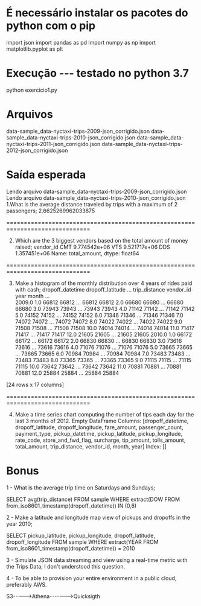# É necessário instalar os pacotes do python com o pip

import json
import pandas as pd
import numpy as np
import matplotlib.pyplot as plt


# Execução --- testado no python 3.7

python exercicio1.py


# Arquivos 

data-sample_data-nyctaxi-trips-2009-json_corrigido.json
data-sample_data-nyctaxi-trips-2010-json_corrigido.json
data-sample_data-nyctaxi-trips-2011-json_corrigido.json
data-sample_data-nyctaxi-trips-2012-json_corrigido.json


# Saída esperada

Lendo arquivo data-sample_data-nyctaxi-trips-2009-json_corrigido.json
Lendo arquivo data-sample_data-nyctaxi-trips-2010-json_corrigido.json
1.What is the average distance traveled by trips with a maximum of 2 passengers;
2.6625269962033875

==============================================================================

2. Which are the 3 biggest vendors based on the total amount of money raised;
vendor_id
CMT    9.774542e+06
VTS    9.521717e+06
DDS    1.357451e+06
Name: total_amount, dtype: float64

==============================================================================

3. Make a histogram of the monthly distribution over 4 years of rides paid with cash;
              dropoff_datetime  dropoff_latitude    ...      trip_distance  vendor_id
year   month                                        ...                              
2009.0 1.0               66812             66812    ...              66812      66812
       2.0               66680             66680    ...              66680      66680
       3.0               73943             73943    ...              73943      73943
       4.0               71142             71142    ...              71142      71142
       5.0               74152             74152    ...              74152      74152
       6.0               71346             71346    ...              71346      71346
       7.0               74072             74072    ...              74072      74072
       8.0               74022             74022    ...              74022      74022
       9.0               71508             71508    ...              71508      71508
       10.0              74014             74014    ...              74014      74014
       11.0              71417             71417    ...              71417      71417
       12.0              21605             21605    ...              21605      21605
2010.0 1.0               66172             66172    ...              66172      66172
       2.0               66830             66830    ...              66830      66830
       3.0               73616             73616    ...              73616      73616
       4.0               71076             71076    ...              71076      71076
       5.0               73665             73665    ...              73665      73665
       6.0               70984             70984    ...              70984      70984
       7.0               73483             73483    ...              73483      73483
       8.0               73365             73365    ...              73365      73365
       9.0               71115             71115    ...              71115      71115
       10.0              73642             73642    ...              73642      73642
       11.0              70881             70881    ...              70881      70881
       12.0              25884             25884    ...              25884      25884

[24 rows x 17 columns]

==============================================================================

4. Make a time series chart computing the number of tips each day for the last 3 months of 2012.
Empty DataFrame
Columns: [dropoff_datetime, dropoff_latitude, dropoff_longitude, fare_amount, passenger_count, payment_type, pickup_datetime, pickup_latitude, pickup_longitude, rate_code, store_and_fwd_flag, surcharge, tip_amount, tolls_amount, total_amount, trip_distance, vendor_id, month, year]
Index: []



# Bonus

1 - What is the average trip time on Saturdays and Sundays;

SELECT avg(trip_distance)  FROM sample 
WHERE extract(DOW FROM from_iso8601_timestamp(dropoff_datetime)) IN (0,6) 


2 - Make a latitude and longitude map view of pickups and dropoffs in the year 2010;

SELECT pickup_latitude, pickup_longitude, dropoff_latitude, dropoff_longitude  FROM sample 
WHERE extract(YEAR FROM from_iso8601_timestamp(dropoff_datetime)) = 2010


3 - Simulate JSON data streaming and view using a real-time metric with the Trips Data;
I don't understood this question.

4 - To be able to provision your entire environment in a public cloud, preferably AWS.

S3----->Athena------->Quicksigth
